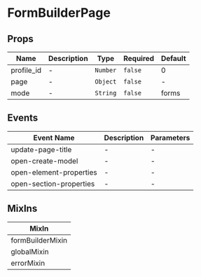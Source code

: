# FormBuilderPage

## Props

<!-- @vuese:FormBuilderPage:props:start -->
|Name|Description|Type|Required|Default|
|---|---|---|---|---|
|profile_id|-|`Number`|`false`|0|
|page|-|`Object`|`false`|-|
|mode|-|`String`|`false`|forms|

<!-- @vuese:FormBuilderPage:props:end -->


## Events

<!-- @vuese:FormBuilderPage:events:start -->
|Event Name|Description|Parameters|
|---|---|---|
|update-page-title|-|-|
|open-create-model|-|-|
|open-element-properties|-|-|
|open-section-properties|-|-|

<!-- @vuese:FormBuilderPage:events:end -->


## MixIns

<!-- @vuese:FormBuilderPage:mixIns:start -->
|MixIn|
|---|
|formBuilderMixin|
|globalMixin|
|errorMixin|

<!-- @vuese:FormBuilderPage:mixIns:end -->


